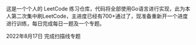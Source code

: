 这是一个个人的 LeetCode 练习仓库，代码将全部使用Go语言进行实现，此为本人第二次集中刷LeetCode，主进度已经有700+通过了，现准备重新开一个进度进行训练，每日完成每日一题及一个专题。



2022年8月17日 完成扫描线专题